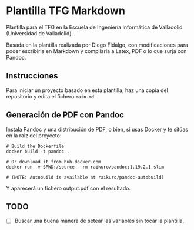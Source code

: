 # Plantilla TFG Markdown
Plantilla para el TFG en la Escuela de Ingeniería Informática de Valladolid (Universidad de Valladolid).

Basada en la plantilla realizada por Diego Fidalgo, con modificaciones para poder escribirla en Markdown
y compilarla a Latex, PDF o lo que surja con Pandoc.

## Instrucciones
Para iniciar un proyecto basado en esta plantilla, haz una copia del repositorio y edita el fichero `main.md`.

## Generación de PDF con Pandoc
Instala Pandoc y una distribución de PDF, o bien, si usas Docker y te sitúas en la raiz del proyecto:

```
# Build the Dockerfile
docker build -t pandoc .

# Or download it from hub.docker.com
docker run -v $PWD:/source --rm raikuro/pandoc:1.19.2.1-slim

# (NOTE: Autobuild is available at raikuro/pandoc-autobuild)
```

Y aparecerá un fichero output.pdf con el resultado.

TODO
----

- [ ] Buscar una buena manera de setear las variables sin tocar la plantilla.
